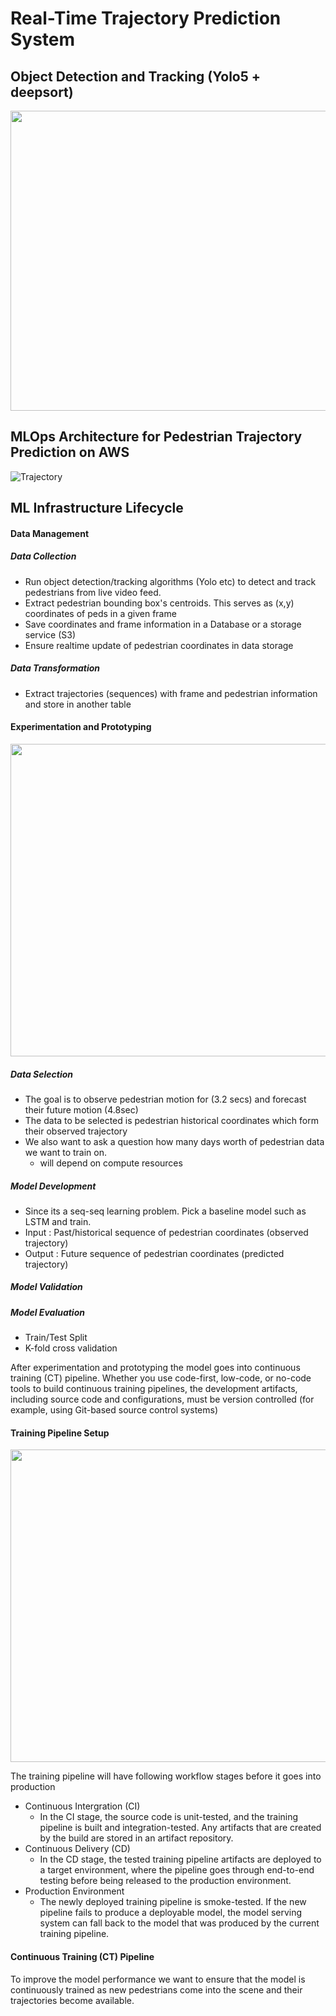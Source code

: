 # Real-Time Trajectory Prediction System

## Object Detection and Tracking (Yolo5 + deepsort)

<p align="center">
  <img width="560" height="480" src="https://github.com/arsalhuda24/Realtime-Trajectory-Prediction-AWS/blob/master/detection_yolo5_deepsort.gif">
</p>

## MLOps Architecture for Pedestrian Trajectory Prediction on AWS

![Trajectory](https://github.com/arsalhuda24/Realtime-Trajectory-Prediction-AWS/blob/master/MLOps.png)


## ML Infrastructure Lifecycle 

####	Data Management 

#####	Data Collection

- Run object detection/tracking algorithms (Yolo etc) to detect and track pedestrians from live video feed.
- Extract pedestrian bounding box's centroids. This serves as (x,y) coordinates of peds in a given frame
- Save coordinates and frame information in a Database or a storage service (S3) 
- Ensure realtime update of pedestrian coordinates in data storage 

#####	Data Transformation  

- Extract trajectories (sequences) with frame and pedestrian information and store in another table

#### Experimentation and Prototyping 

<!-- ![Trajectory](https://github.com/arsalhuda24/Realtime-Trajectory-Prediction-AWS/blob/master/ML-Dev.png) -->

<img src="https://github.com/arsalhuda24/Realtime-Trajectory-Prediction-AWS/blob/master/ML-Dev.png" width="950" height="500">


#####	Data Selection 

- The goal is to observe pedestrian motion for (3.2 secs) and forecast their future motion (4.8sec)
- The data to be selected is pedestrian historical coordinates which form their observed trajectory
- We also want to ask a question how many days worth of pedestrian data we want to train on.
  - will depend on compute resources 

##### Model Development 

- Since its a seq-seq learning problem. Pick a baseline model such as LSTM and train. 
- Input : Past/historical sequence of pedestrian coordinates (observed trajectory)
- Output : Future sequence of pedestrian coordinates (predicted trajectory)

##### Model Validation 



##### Model Evaluation 

- Train/Test Split 
- K-fold cross validation 

After experimentation and prototyping the model goes into continuous training (CT) pipeline. Whether you use code-first, low-code, or no-code tools to build continuous training pipelines, the development artifacts, including source code and configurations, must be version controlled (for example, using Git-based source control systems)

#### Training Pipeline Setup 

<img src="https://github.com/arsalhuda24/Realtime-Trajectory-Prediction-AWS/blob/master/CICD-Training-Pipeline.png" width="950" height="500">


The training pipeline will have following workflow stages before it goes into production 

- Continuous Intergration (CI)
  - In the CI stage, the source code is unit-tested, and the training pipeline is built and integration-tested. Any artifacts that are created by the build are stored in an artifact repository.
- Continuous Delivery (CD)
  - In the CD stage, the tested training pipeline artifacts are deployed to a target environment, where the pipeline goes through end-to-end testing before being released to the production environment. 
- Production Environment  
  - The newly deployed training pipeline is smoke-tested. If the new pipeline fails to produce a deployable model, the model serving system can fall back to the model that was produced by the current training pipeline.

#### Continuous Training (CT) Pipeline 

To improve the model performance we want to ensure that the model is continuously trained as new pedestrians come into the scene and their trajectories become available. 








<!--- -- ### References 
- [A Scalable Deep Learning Rest API (Keras + Flask + Redis)](https://www.pyimagesearch.com/2018/01/29/scalable-keras-deep-learning-rest-api/)

- [Multi Object Detection and Tracking](https://github.com/cfotache/pytorch_objectdetecttrack)

- [YOLO5_DeepSort pedestrian detection and tracking](https://github.com/mikel-brostrom/Yolov5_DeepSort_Pytorch)

- [Training YOLOv5 on custom dataset](https://github.com/ultralytics/yolov5/wiki/Train-Custom-Data)


- [Pedestrian Tracking on RTSP camera feed using pyTorch](https://medium.com/natix-io/real-time-pedestrian-tracking-service-for-surveillance-cameras-using-pytorch-and-flask-6bc9810a4cb8)

- [Python script to Cache SQL data into Redis](https://clasense4.wordpress.com/2012/07/29/python-redis-how-to-cache-python-mysql-result-using-redis/)

- [Apache Airflow introduction to manage multiple workflows](https://www.youtube.com/watch?v=2v9AKewyUEo)

- [Building ML pipelines with Airflow for end users](https://medium.com/programming-soda/apache-airflow%E3%81%A7%E3%82%A8%E3%83%B3%E3%83%89%E3%83%A6%E3%83%BC%E3%82%B6%E3%83%BC%E3%81%AE%E3%81%9F%E3%82%81%E3%81%AE%E6%A9%9F%E6%A2%B0%E5%AD%A6%E7%BF%92%E3%83%91%E3%82%A4%E3%83%97%E3%83%A9%E3%82%A4%E3%83%B3%E3%82%92%E6%A7%8B%E7%AF%89%E3%81%99%E3%82%8B-part3-c37ec8820033) 

- [Scalable, secure, and cost-optimized Toyota Connected Data Lake](https://aws.amazon.com/blogs/big-data/enhancing-customer-safety-by-leveraging-the-scalable-secure-and-cost-optimized-toyota-connected-data-lake/)

- [Continious Training ML pipeline in AWS](https://github.com/dylan-tong-aws/aws-serverless-ml-pipeline) 

- [MLOPS (Revisiting google paper)](https://medium.com/slalom-data-analytics/mlops-part-1-assessing-machine-learning-maturity-88e9cb05eca9) >

